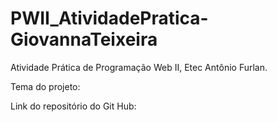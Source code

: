 # PWII_AtividadePratica-GiovannaTeixeira
 Atividade Prática de Programação Web II, Etec Antônio Furlan.

Tema do projeto:


Link do repositório do Git Hub:
